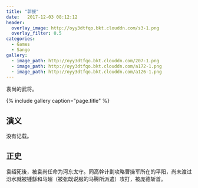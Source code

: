 ```yaml
---
title: "郭援"
date:   2017-12-03 08:12:12
header:
  overlay_image: http://oyy3dtfqo.bkt.clouddn.com/s3-1.png
  overlay_filter: 0.5
categories:
  - Games
  - Sango
gallery:
  - image_path: http://oyy3dtfqo.bkt.clouddn.com/207-1.png
  - image_path: http://oyy3dtfqo.bkt.clouddn.com/a172-1.png
  - image_path: http://oyy3dtfqo.bkt.clouddn.com/a126-1.png
---
```


袁尚的武将。

{% include gallery caption="page.title" %}

## 演义

没有记载。

## 正史

袁绍死後，被袁尚任命为河东太守。同高幹计劃攻略曹操军所在的平阳，尚未渡过汾水就被锺繇和马超（被张既说服的马腾所派遣）攻打，被庞德斩首。